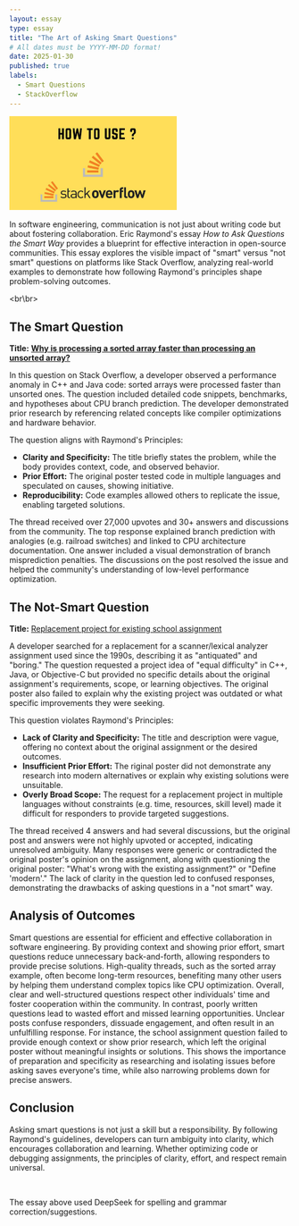 ```yaml
---
layout: essay
type: essay
title: "The Art of Asking Smart Questions"
# All dates must be YYYY-MM-DD format!
date: 2025-01-30
published: true
labels:
  - Smart Questions
  - StackOverflow
---
```


<img width="300px" class="rounded float-start pe-4" src="../img/SmartQuestions.jpg">

In software engineering, communication is not just about writing code but about fostering collaboration. Eric Raymond's essay *How to Ask Questions the Smart Way* provides a blueprint for effective interaction in open-source communities. This essay explores the visible impact of "smart" versus "not smart" questions on platforms like Stack Overflow, analyzing real-world examples to demonstrate how following Raymond's principles shape problem-solving outcomes.

<br\br>

## The Smart Question

**Title:** [**Why is processing a sorted array faster than processing an unsorted array?**](https://stackoverflow.com/questions/11227809/why-is-processing-a-sorted-array-faster-than-processing-an-unsorted-array)

In this question on Stack Overflow, a developer observed a performance anomaly in C++ and Java code: sorted arrays were processed faster than unsorted ones. The question included detailed code snippets, benchmarks, and hypotheses about CPU branch prediction. The developer demonstrated prior research by referencing related concepts like compiler optimizations and hardware behavior. 

The question aligns with Raymond's Principles:
- **Clarity and Specificity:** The title briefly states the problem, while the body provides context, code, and observed behavior.
- **Prior Effort:** The original poster tested code in multiple languages and speculated on causes, showing initiative.
- **Reproducibility:** Code examples allowed others to replicate the issue, enabling targeted solutions.

The thread received over 27,000 upvotes and 30+ answers and discussions from the community. The top response explained branch prediction with analogies (e.g. railroad switches) and linked to CPU architecture documentation. One answer included a visual demonstration of branch misprediction penalties. The discussions on the post resolved the issue and helped the community's understanding of low-level performance optimization.

## The Not-Smart Question

**Title:** [Replacement project for existing school assignment](https://stackoverflow.com/questions/2086296/replacement-project-for-existing-school-assignment)

A developer searched for a replacement for a scanner/lexical analyzer assignment used since the 1990s, describing it as "antiquated" and "boring." The question requested a project idea of "equal difficulty" in C++, Java, or Objective-C but provided no specific details about the original assignment's requirements, scope, or learning objectives. The original poster also failed to explain why the existing project was outdated or what specific improvements they were seeking.

This question violates Raymond's Principles:
- **Lack of Clarity and Specificity:** The title and description were vague, offering no context about the original assignment or the desired outcomes.
- **Insufficient Prior Effort:** The riginal poster did not demonstrate any research into modern alternatives or explain why existing solutions were unsuitable.
- **Overly Broad Scope:** The request for a replacement project in multiple languages without constraints (e.g. time, resources, skill level) made it difficult for responders to provide targeted suggestions.

The thread received 4 answers and had several discussions, but the original post and answers were not highly upvoted or accepted, indicating unresolved ambiguity. Many responses were generic or contradicted the original poster's opinion on the assignment, along with questioning the original poster: "What's wrong with the existing assignment?" or "Define 'modern'." The lack of clarity in the question led to confused responses, demonstrating the drawbacks of asking questions in a "not smart" way.

## Analysis of Outcomes

Smart questions are essential for efficient and effective collaboration in software engineering. By providing context and showing prior effort, smart questions reduce unnecessary back-and-forth, allowing responders to provide precise solutions. High-quality threads, such as the sorted array example, often become long-term resources, benefiting many other users by helping them understand complex topics like CPU optimization. Overall, clear and well-structured questions respect other individuals' time and foster cooperation within the community.
In contrast, poorly written questions lead to wasted effort and missed learning opportunities. Unclear posts confuse responders, dissuade engagement, and often result in an unfulfilling response. For instance, the school assignment question failed to provide enough context or show prior research, which left the original poster without meaningful insights or solutions. This shows the importance of preparation and specificity as researching and isolating issues before asking saves everyone's time, while also narrowing problems down for precise answers.

## Conclusion

Asking smart questions is not just a skill but a responsibility. By following Raymond's guidelines, developers can turn ambiguity into clarity, which encourages collaboration and learning. Whether optimizing code or debugging assignments, the principles of clarity, effort, and respect remain universal.

<br>

The essay above used DeepSeek for spelling and grammar correction/suggestions.
